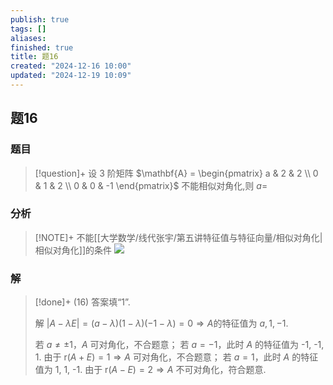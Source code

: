 ```yaml
---
publish: true
tags: []
aliases: 
finished: true
title: 题16
created: "2024-12-16 10:00"
updated: "2024-12-19 10:09"
---
```

## 题16
### 题目
> [!question]+
> 设 3 阶矩阵 $\mathbf{A} = \begin{pmatrix} a & 2 & 2 \\ 0 & 1 & 2 \\ 0 & 0 & -1 \end{pmatrix}$ 不能相似对角化,则 $a =$
### 分析
> [!NOTE]+
> 不能[[大学数学/线代张宇/第五讲特征值与特征向量/相似对角化|相似对角化]]的条件
> ![](https://img.hwenyi.live/202412191809255.webp)
### 解
> [!done]+
> (16) 答案填“1”.
> 
> 解 $|A - \lambda E| = (a - \lambda)(1 - \lambda)(-1 - \lambda) = 0 \Rightarrow A$的特征值为 $a, 1, -1.$
> 
> 若 $a \neq \pm 1$，$A$ 可对角化，不合题意；
> 若 $a = -1$，此时 $A$ 的特征值为 -1, -1, 1. 由于 r$(A + E) = 1 \Rightarrow A$ 可对角化，不合题意；
> 若 $a = 1$，此时 $A$ 的特征值为 1, 1, -1. 由于 r$(A - E) = 2 \Rightarrow A$ 不可对角化，符合题意.